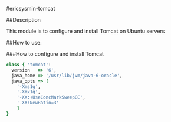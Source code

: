 #ericsysmin-tomcat

##Description

This module is to configure and install Tomcat on Ubuntu servers

##How to use:

###How to configure and install Tomcat
```ruby
class { 'tomcat':
  version   => '6',
  java_home => '/usr/lib/jvm/java-6-oracle',
  java_opts => [
    '-Xms1g',
    '-Xmx1g',
    '-XX:+UseConcMarkSweepGC',
    '-XX:NewRatio=3'
    ]
}
```